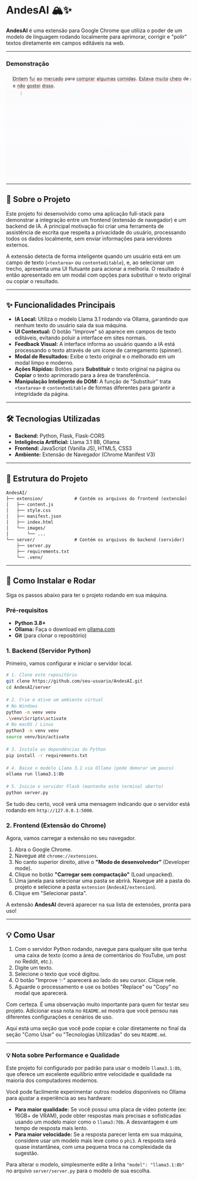 # AndesAI 🏔️✨

**AndesAI** é uma extensão para Google Chrome que utiliza o poder de um modelo de linguagem rodando localmente para aprimorar, corrigir e "polir" textos diretamente em campos editáveis na web.

-----

### Demonstração

![AndesAI Demo GIF](./demo.gif)

-----

## 📖 Sobre o Projeto

Este projeto foi desenvolvido como uma aplicação full-stack para demonstrar a integração entre um frontend (extensão de navegador) e um backend de IA. A principal motivação foi criar uma ferramenta de assistência de escrita que respeita a privacidade do usuário, processando todos os dados localmente, sem enviar informações para servidores externos.

A extensão detecta de forma inteligente quando um usuário está em um campo de texto (`<textarea>` ou `contenteditable`), e, ao selecionar um trecho, apresenta uma UI flutuante para acionar a melhoria. O resultado é então apresentado em um modal com opções para substituir o texto original ou copiar o resultado.

-----

## ✨ Funcionalidades Principais

  * **IA Local:** Utiliza o modelo Llama 3.1 rodando via Ollama, garantindo que nenhum texto do usuário saia da sua máquina.
  * **UI Contextual:** O botão "Improve" só aparece em campos de texto editáveis, evitando poluir a interface em sites normais.
  * **Feedback Visual:** A interface informa ao usuário quando a IA está processando o texto através de um ícone de carregamento (spinner).
  * **Modal de Resultados:** Exibe o texto original e o melhorado em um modal limpo e moderno.
  * **Ações Rápidas:** Botões para **Substituir** o texto original na página ou **Copiar** o texto aprimorado para a área de transferência.
  * **Manipulação Inteligente do DOM:** A função de "Substituir" trata `<textarea>` e `contenteditable` de formas diferentes para garantir a integridade da página.

-----

## 🛠️ Tecnologias Utilizadas

  * **Backend:** Python, Flask, Flask-CORS
  * **Inteligência Artificial:** Llama 3.1 8B, Ollama
  * **Frontend:** JavaScript (Vanilla JS), HTML5, CSS3
  * **Ambiente:** Extensão de Navegador (Chrome Manifest V3)

-----

## 📂 Estrutura do Projeto

```
AndesAI/
├── extension/            # Contém os arquivos do frontend (extensão)
│   ├── content.js
│   ├── style.css
│   ├── manifest.json
│   ├── index.html
│   └── images/
│       └── ...
└── server/               # Contém os arquivos do backend (servidor)
    ├── server.py
    ├── requirements.txt
    └── .venv/
```

-----

## 🚀 Como Instalar e Rodar

Siga os passos abaixo para ter o projeto rodando em sua máquina.

### Pré-requisitos

  * **Python 3.8+**
  * **Ollama:** Faça o download em [ollama.com](https://ollama.com/)
  * **Git** (para clonar o repositório)

### 1. Backend (Servidor Python)

Primeiro, vamos configurar e iniciar o servidor local.

```bash
# 1. Clone este repositório
git clone https://github.com/seu-usuario/AndesAI.git
cd AndesAI/server

# 2. Crie e ative um ambiente virtual
# No Windows
python -m venv venv
.\venv\Scripts\activate
# No macOS / Linux
python3 -m venv venv
source venv/bin/activate

# 3. Instale as dependências do Python
pip install -r requirements.txt

# 4. Baixe o modelo Llama 3.1 via Ollama (pode demorar um pouco)
ollama run llama3.1:8b

# 5. Inicie o servidor Flask (mantenha este terminal aberto)
python server.py
```

Se tudo deu certo, você verá uma mensagem indicando que o servidor está rodando em `http://127.0.0.1:5000`.

### 2. Frontend (Extensão do Chrome)

Agora, vamos carregar a extensão no seu navegador.

1.  Abra o Google Chrome.
2.  Navegue até `chrome://extensions`.
3.  No canto superior direito, ative o **"Modo de desenvolvedor"** (Developer mode).
4.  Clique no botão **"Carregar sem compactação"** (Load unpacked).
5.  Uma janela para selecionar uma pasta se abrirá. Navegue até a pasta do projeto e selecione a pasta `extension` (`AndesAI/extension`).
6.  Clique em "Selecionar pasta".

A extensão **AndesAI** deverá aparecer na sua lista de extensões, pronta para uso!

-----

## 💡 Como Usar

1.  Com o servidor Python rodando, navegue para qualquer site que tenha uma caixa de texto (como a área de comentários do YouTube, um post no Reddit, etc.).
2.  Digite um texto.
3.  Selecione o texto que você digitou.
4.  O botão "Improve ✨" aparecerá ao lado do seu cursor. Clique nele.
5.  Aguarde o processamento e use os botões "Replace" ou "Copy" no modal que aparecerá.

Com certeza. É uma observação muito importante para quem for testar seu projeto. Adicionar essa nota no `README.md` mostra que você pensou nas diferentes configurações e cenários de uso.

Aqui está uma seção que você pode copiar e colar diretamente no final da seção "Como Usar" ou "Tecnologias Utilizadas" do seu `README.md`.

---

### 💡 Nota sobre Performance e Qualidade

Este projeto foi configurado por padrão para usar o modelo `llama3.1:8b`, que oferece um excelente equilíbrio entre velocidade e qualidade na maioria dos computadores modernos.

Você pode facilmente experimentar outros modelos disponíveis no Ollama para ajustar a experiência ao seu hardware:

* **Para maior qualidade:** Se você possui uma placa de vídeo potente (ex: 16GB+ de VRAM), pode obter respostas mais precisas e sofisticadas usando um modelo maior como o `llama3:70b`. A desvantagem é um tempo de resposta mais lento.
* **Para maior velocidade:** Se a resposta parecer lenta em sua máquina, considere usar um modelo mais leve como o `phi3`. A resposta será quase instantânea, com uma pequena troca na complexidade da sugestão.

Para alterar o modelo, simplesmente edite a linha `"model": "llama3.1:8b"` no arquivo `server/server.py` para o modelo de sua escolha.